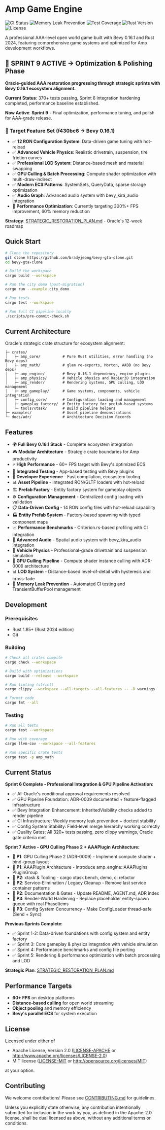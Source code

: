 # Amp Game Engine

![CI Status](https://github.com/bradyjeong/bevy-gta-clone/workflows/CI/badge.svg)
![Memory Leak Prevention](https://github.com/bradyjeong/bevy-gta-clone/workflows/Memory%20Leak%20Prevention/badge.svg)
![Test Coverage](https://codecov.io/gh/bradyjeong/bevy-gta-clone/branch/main/graph/badge.svg)
![Rust Version](https://img.shields.io/badge/rust-1.85+-blue.svg)
![License](https://img.shields.io/badge/license-MIT%20OR%20Apache--2.0-blue.svg)

A professional AAA-level open world game built with Bevy 0.16.1 and Rust 2024, featuring comprehensive game systems and optimized for Amp development workflows.

## 🚀 SPRINT 9 ACTIVE → Optimization & Polishing Phase

**Oracle-guided AAA restoration progressing through strategic sprints with Bevy 0.16.1 ecosystem alignment.**

**Current Status**: 370+ tests passing, Sprint 8 integration hardening completed, performance baseline established.

**Now Active**: **Sprint 9** - Final optimization, performance tuning, and polish for AAA-grade release.

### 🚀 Target Feature Set (f430bc6 → Bevy 0.16.1)
- ✅ **12 RON Configuration System**: Data-driven game tuning with hot-reload
- ✅ **Advanced Vehicle Physics**: Realistic drivetrain, suspension, tire friction curves
- ✅ **Professional LOD System**: Distance-based mesh and material swapping
- ✅ **GPU Culling & Batch Processing**: Compute shader optimization with multi-draw-indirect
- ✅ **Modern ECS Patterns**: SystemSets, QueryData, sparse storage optimization
- ✅ **Audio Graph**: Advanced audio system with bevy_kira_audio integration
- 🚀 **Performance Optimization**: Currently targeting 300%+ FPS improvement, 60% memory reduction

**Strategy**: [STRATEGIC_RESTORATION_PLAN.md](docs/STRATEGIC_RESTORATION_PLAN.md) - Oracle's 12-week roadmap

## Quick Start

```bash
# Clone the repository
git clone https://github.com/bradyjeong/bevy-gta-clone.git
cd bevy-gta-clone

# Build the workspace
cargo build --workspace

# Run the city demo (post-migration)
cargo run --example city_demo

# Run tests
cargo test --workspace

# Run full CI pipeline locally
./scripts/pre-commit-check.sh
```

## Current Architecture

Oracle's strategic crate structure for ecosystem alignment:

```
├─ crates/
│   ├─ amp_core/          # Pure Rust utilities, error handling (no Bevy deps)
│   ├─ amp_math/          # glam re-exports, Morton, AABB (no Bevy deps)  
│   ├─ amp_engine/        # Bevy 0.16.1 dependency, engine plugins
│   ├─ amp_physics/       # Vehicle physics and Rapier3D integration
│   ├─ amp_render/        # Rendering systems, GPU culling, LOD management
│   ├─ amp_gameplay/      # Game systems, components, vehicle integration
│   ├─ config_core/       # Configuration loading and management
│   ├─ gameplay_factory/  # Entity factory for prefab-based systems
│   └─ tools/xtask/       # Build pipeline helpers
├─ examples/              # Asset pipeline demonstrations
└─ docs/adr/              # Architecture Decision Records
```

## Features

- 🌍 **Full Bevy 0.16.1 Stack** - Complete ecosystem integration
- 🎮 **Modular Architecture** - Strategic crate boundaries for Amp productivity  
- ⚡ **High Performance** - 60+ FPS target with Bevy's optimized ECS
- 🧪 **Integrated Testing** - App-based testing with Bevy plugins
- 🔧 **Developer Experience** - Fast compilation, ecosystem tooling
- 📊 **Asset Pipeline** - Integrated RON/GLTF loaders with hot-reload
- 🏗️ **Prefab Factory** - Entity factory system for gameplay objects
- ⚙️ **Configuration Management** - Centralized config loading with validation
- 📋 **Data-Driven Config** - 14 RON config files with hot-reload capability
- 🏭 **Entity Prefab System** - Factory-based spawning with typed component maps
- 📈 **Performance Benchmarks** - Criterion.rs-based profiling with CI integration
- 🎵 **Advanced Audio** - Spatial audio system with bevy_kira_audio integration
- 🚗 **Vehicle Physics** - Professional-grade drivetrain and suspension simulation
- 🎨 **GPU Culling Pipeline** - Compute shader instance culling with ADR-0009 architecture
- 📊 **LOD System** - Distance-based level-of-detail with hysteresis and cross-fade
- 🔧 **Memory Leak Prevention** - Automated CI testing and TransientBufferPool management

## Development

### Prerequisites

- Rust 1.85+ (Rust 2024 edition)
- Git

### Building

```bash
# Check all crates compile
cargo check --workspace

# Build with optimizations
cargo build --release --workspace

# Run linting (strict)
cargo clippy --workspace --all-targets --all-features -- -D warnings

# Format code
cargo fmt --all
```

### Testing

```bash
# Run all tests
cargo test --workspace

# Run with coverage
cargo llvm-cov --workspace --all-features

# Run specific crate tests
cargo test -p amp_math
```

## Current Status

**Sprint 6 Complete - Professional Integration & GPU Pipeline Activation:**
- ✅ All Oracle's conditional approval requirements resolved
- ✅ GPU Pipeline Foundation: ADR-0009 documented + feature-flagged infrastructure
- ✅ Bevy Integration Enhancement: InheritedVisibility checks added to render pipeline
- ✅ CI Infrastructure: Weekly memory leak prevention + doctest stability
- ✅ Config System Stability: Field-level merge hierarchy working correctly
- ✅ Quality Gates: All 320+ tests passing, zero clippy warnings, Oracle gate criteria met

**Sprint 7 Active - GPU Culling Phase 2 + AAAPlugin Architecture:**
- 🔄 **P1**: GPU Culling Phase 2 (ADR-0009) - Implement compute shader + bind-group layout
- 🔄 **P1**: AAAPlugin Architecture - Introduce amp_engine::AAAPlugins PluginGroup
- 🔄 **P2**: xtask & Tooling - cargo xtask bench, demo, ci refactor
- 🔄 **P2**: Service-Elimination / Legacy Cleanup - Remove last service container patterns
- 🔄 **P2**: Documentation & Gates - Update README, AGENT.md, ADR index
- 🔄 **P3**: Render-World Hardening - Replace placeholder entity-spawn queue with real PhaseItems
- 🔄 **P3**: Config System Concurrency - Make ConfigLoader thread-safe (Send + Sync)

**Previous Sprints Complete:**
- ✅ Sprint 1-2: Data-driven foundations with config system and entity factory
- ✅ Sprint 3: Core gameplay & physics integration with vehicle simulation
- ✅ Sprint 4: Performance benchmarks and config file porting
- ✅ Sprint 5: Rendering & performance optimization with batch processing and LOD

**Strategic Plan**: [STRATEGIC_RESTORATION_PLAN.md](docs/STRATEGIC_RESTORATION_PLAN.md)

## Performance Targets

- **60+ FPS** on desktop platforms
- **Distance-based culling** for open world streaming
- **Object pooling** and memory efficiency
- **Bevy's parallel ECS** for system execution

## License

Licensed under either of

- Apache License, Version 2.0 ([LICENSE-APACHE](LICENSE-APACHE) or http://www.apache.org/licenses/LICENSE-2.0)
- MIT license ([LICENSE-MIT](LICENSE-MIT) or http://opensource.org/licenses/MIT)

at your option.

## Contributing

We welcome contributions! Please see [CONTRIBUTING.md](CONTRIBUTING.md) for guidelines.

Unless you explicitly state otherwise, any contribution intentionally submitted for inclusion in the work by you, as defined in the Apache-2.0 license, shall be dual licensed as above, without any additional terms or conditions.

